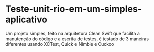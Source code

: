 # Teste-unit-rio-em-um-simples-aplicativo
Um projeto simples, feito na arquitetura Clean Swift que facilita a manutenção do código e a escrita de testes, é testado de 3 maneiras diferentes usando XCTest, Quick e Nimble e Cuckoo
